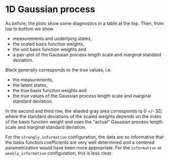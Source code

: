 # 1D Gaussian process


As before, the plots show some diagnostics in a table at the top.
Then, from top to bottom we show

* measurements and underlying states,
* the scaled basis function weights,
* the unit basis function weights and
* a pair-plot of the Gaussian process length scale and marginal standard deviation.

Black generally corresponds to the true values, i.e.

* the measurements,
* the latent states,
* the true basis function weights and
* the true values of the Gaussian process length scale and marginal standard deviation.

In the second and third row, the shaded gray area corresponds to 0 +/- SD, where the
standard deviations of the scaled weights depends on the index of the basis
function weight and uses the "actual" Gaussian process length scale and marginal standard deviation.

For the `strongly_informative` configuration, the data are so informative that
the basis function coefficients are very well determined and a centered parametrization
would have been more appropriate. For the `informative` or `weakly_informative`
configuration, this is less clear.
